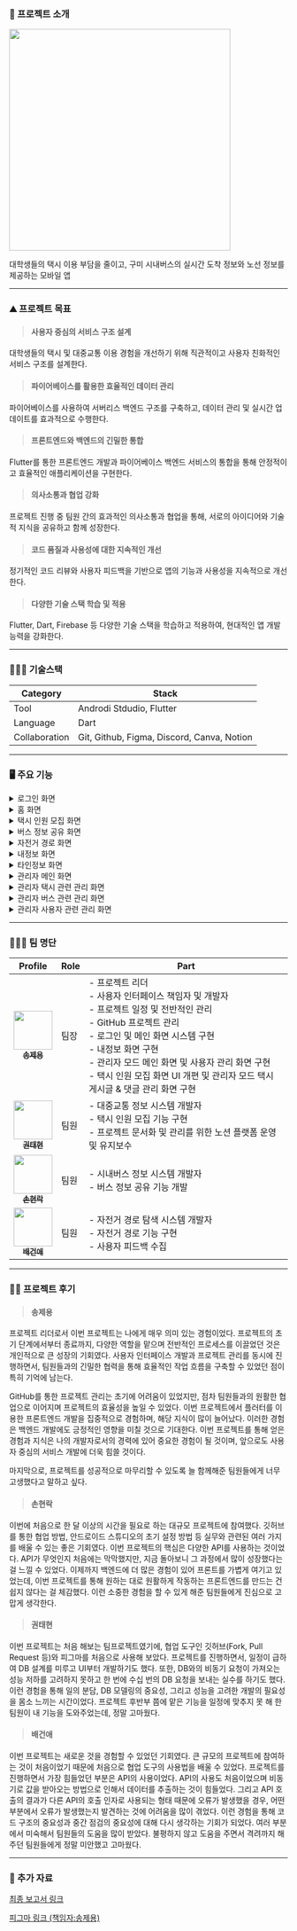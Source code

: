 ### 📖 프로젝트 소개

<img src="https://github.com/joon6093/Kumoh_Road/assets/118044367/30be4cd6-1a2d-4aa4-8ad0-adc4b4a9f9b9" width="400px;" alt=""/>

대학생들의 택시 이용 부담을 줄이고, 구미 시내버스의 실시간 도착 정보와 노선 정보를 제공하는 모바일 앱

--------

### ⛰️ 프로젝트 목표
>#### 사용자 중심의 서비스 구조 설계
대학생들의 택시 및 대중교통 이용 경험을 개선하기 위해 직관적이고 사용자 친화적인 서비스 구조를 설계한다.
>#### 파이어베이스를 활용한 효율적인 데이터 관리
파이어베이스를 사용하여 서버리스 백엔드 구조를 구축하고, 데이터 관리 및 실시간 업데이트를 효과적으로 수행한다.
>#### 프론트엔드와 백엔드의 긴밀한 통합
Flutter를 통한 프론트엔드 개발과 파이어베이스 백엔드 서비스의 통합을 통해 안정적이고 효율적인 애플리케이션을 구현한다.
>#### 의사소통과 협업 강화
프로젝트 진행 중 팀원 간의 효과적인 의사소통과 협업을 통해, 서로의 아이디어와 기술적 지식을 공유하고 함께 성장한다.
>#### 코드 품질과 사용성에 대한 지속적인 개선
정기적인 코드 리뷰와 사용자 피드백을 기반으로 앱의 기능과 사용성을 지속적으로 개선한다.
>#### 다양한 기술 스택 학습 및 적용
Flutter, Dart, Firebase 등 다양한 기술 스택을 학습하고 적용하여, 현대적인 앱 개발 능력을 강화한다.

--------

### 👨🏻‍💻 기술스택
|Category|Stack|
|------|---|
|Tool|Androdi Stdudio, Flutter|
|Language|Dart|
|Collaboration|Git, Github, Figma, Discord, Canva, Notion|
--------

### 🖥 ️주요 기능
<details>
<summary>로그인 화면</summary>
<div markdown="1">

  >#### 앱 가이드 화면

<p align="center"> 
  <img height="500" src="https://github.com/Mne-pr/Kumoh_Road/assets/42082748/7225b50a-5cb3-474d-a868-aa3398ecf2ff">
</p>

사용자가 앱을 처음 실행하면 앱의 핵심 기능 및 사용법을 간결하게 제시하여 사용자에게 앱의 목적을 설명한다.
  >#### 로그인 화면

<p align="center">
  <img height="500" src="https://github.com/Mne-pr/Kumoh_Road/assets/42082748/1495f6e9-dec5-4fae-94b8-89fefe545d84">
  &nbsp;&nbsp;&nbsp;&nbsp;&nbsp;&nbsp;&nbsp;&nbsp;
  <img height="500" src="https://github.com/Mne-pr/Kumoh_Road/assets/42082748/296981a7-d14e-410f-9ffc-b901b7d3301a">
</p>

카카오 로그인을 통해 사용자가 간편하게 앱에 로그인할 수 있도록 한다.처음 카카오 로그인을 시도할 때 사용자에 대한 정확한 정보를 얻도록 한다. 한 번 카카오 로그인을 진행하고 나면, 다음 번에 앱에 접속할 때 자동으로 로그인하여 보다 편리한 앱 사용감을 제공한다. 
</div>
</details>

<details>
<summary>홈 화면</summary>
<div markdown="1">

  >#### 홈 화면

<p align="center"> 
  <img height="500" src="https://github.com/Mne-pr/Kumoh_Road/assets/42082748/a4d18de3-aa85-4a67-baef-49cab459b0a8">
</p>

로그인 후 사용자가 접근하는 홈 화면은 다양한 기능에 빠르게 접근할 수 있는 버튼과 내비게이션을 포함하여 사용자 편의성을 고려한다. 또한 공지사항을 표시해 현재 앱에 대한 서비스 현황을 한 눈에 확인할 수 있도록 하고, 실시간 합승 정보와 버스 정보를 간단하게 목록으로 표시하여 학생들의 주요 이동 수단 정보를 빠르게 접근할 수 있도록 한다.
  >#### 날씨정보 화면

<p align="center"> 
  <img height="500" src="https://github.com/Mne-pr/Kumoh_Road/assets/42082748/4a329541-4425-42f4-b0d8-be9795de46b4">
</p>

홈 화면에서 날씨 정보에 접근할 경우, 날씨 정보를 시각적으로 쉽게 파악할 수 있는 직관적인 디자인을 제공하며, 필요한 정보만 빠르게 얻을 수 있도록 설계했다. 또한 해당 정보를 바탕으로 날씨에 따른 현재 이용하기 적절한 이동수단을 사용자에게 추천한다. 이때, 교통수단을 추천하는 창을 클릭하면 어플에서 제공하고 있는 해당 이동수단 관련 메뉴로 리다이렉트하여 접근성을 높였다
</div>
</details>

<details>
<summary>택시 인원 모집 화면</summary>
<div markdown="1">
  
  >#### 택시 인원 모집 화면

<p align="center"> 
  <img height="500" src="https://github.com/Mne-pr/Kumoh_Road/assets/42082748/c61caa22-aebd-4bf9-8f84-aab0915466bd">
  &nbsp;&nbsp;&nbsp;&nbsp;&nbsp;&nbsp;&nbsp;&nbsp;
  <img height="500" src="https://github.com/Mne-pr/Kumoh_Road/assets/42082748/603e1a2a-ed9a-4ddb-a99a-44f13f2bc57c">
  &nbsp;&nbsp;&nbsp;&nbsp;&nbsp;&nbsp;&nbsp;&nbsp;
  <img height="500" src="https://github.com/Mne-pr/Kumoh_Road/assets/42082748/0b0b36e4-a89c-4be1-84df-84b51f688e4f">
</p>

택시 파티를 모집하기 위한 게시글을 작성하는 화면이다. 사용자는 금오공대생이 주로 이동하는 목적지인 구미역, 터미널, 금오공대 중에서 자신이 택시를 타고 싶은 곳을 선택할 수 있다. 특히, 터미널과 구미역에서는 버스와 기차의 실제 도착시간을 선택하여 택시 인원 모집 게시글을 확인할 수 있다. 모집 게시글 작성을 위해 글쓰기 버튼을 클릭 시 화면 작성 화면으로 이동된다. 이곳에서 출발지 장소 등록을 위한 사진을 촬영해 등록하고 등록될 게시물의 제목 및 내용을 입력할 수 있다. 
  >#### 게시글 상세 화면

<p align="center"> 
  <img height="500" src="https://github.com/Mne-pr/Kumoh_Road/assets/42082748/0c14a1f8-180c-497c-a139-c4a6d893a696">
  &nbsp;&nbsp;&nbsp;&nbsp;&nbsp;&nbsp;&nbsp;&nbsp;
  <img height="500" src="https://github.com/Mne-pr/Kumoh_Road/assets/42082748/a110bc0a-737b-4c42-b176-2bb40573f46b">
</p>

사용자는 게시글 내용과 게시글 작성자의 매너 온도, 합승 리뷰를 통해 작성자의 신뢰성을 판단할 수 있고, 댓글 기능을 통해 게시글 작성자와 소통할 수 있다. 또한 현재 파티에 참여 인원 수를 확인하고 합승하기 버튼을 통해 택시 파티에 가입할 수 있다. 이 때 파티가 만석이거나 성별이 다를 경우엔 참가할 수 없다. 게시글 작성자는 현재 파티에 문제가 되는 참여자를 추방 할 수 있고, 참여자는 택시 합승이 끝난 후 작성자에게 송금버튼을 통한 정산 후 합승 리뷰 작성 기능을 통한 후기를 작성할 수 있다. 이때 작성된 합승 리뷰는 게시글 작성자의 매너온도와 정보에 반영된다.
  >#### 게시글 신고 및 댓글 신고 및 삭제 화면

<p align="center"> 
  <img height="500" src="https://github.com/Mne-pr/Kumoh_Road/assets/42082748/158317c7-ed90-449f-a6dd-cfa792bc9e86">
</p>

사용자는 불쾌감을 주는 글과 댓글을 신고 할 수 있다. ‘게시글 신고하기’ 버튼을 클릭 시 신고 카테고리 선택화면으로 이동된다. 카테고리 선택 후 상세 내용 작성화면으로 이동하고, 이 화면에서 신고 상세 내용을 작성 후 신고를 제출할 수 있다. 그리고 불쾌감을 주는 댓글의 신고 또한 가능하다. 작성된 댓글의 ‘신고하기’ 버튼을 클릭 시 알림 다이얼로그 창이 나타나고 신고를 제출할 수 있다. 위의 게시글과 댓글의 신고내용은 데이터베이스에 저장되며, 추후 관리자가 이를 처리한다. 본인이 작성한 댓글의 경우 삭제 할 수 있다.
</div>
</details>

<details>
<summary>버스 정보 공유 화면</summary>
<div markdown="1">

  >#### 버스 정보 공유 화면

<p align="center"> 
  <img height="500" src="https://github.com/Mne-pr/Kumoh_Road/assets/42082748/e6c50693-868b-4e6b-b04a-174e7f0672e3">
  &nbsp;&nbsp;&nbsp;&nbsp;&nbsp;&nbsp;&nbsp;&nbsp;
  <img height="500" src="https://github.com/Mne-pr/Kumoh_Road/assets/42082748/a6983810-c636-4dcb-91b9-b194bafaafcc">
  &nbsp;&nbsp;&nbsp;&nbsp;&nbsp;&nbsp;&nbsp;&nbsp;
  <img height="500" src="https://github.com/Mne-pr/Kumoh_Road/assets/42082748/c9086ced-2bb9-4d4b-8e81-ff6b57f7b10a">
</p>

화면에 표시된 지도를 통해 버스 도착 정보를 확인하고자 하는 버스 정류장 마커를 선택할 수 있고, 선택 시 해당 정류장에 대한 위치 등의 정보를 하단에 표시한다. 지도는 마커를 선택하거나 주변을 이동할 수 있고, 확대 또는 축소할 수 있다. 처음에 버스 메뉴로 진입할 때의 위치는 구미역 주변으로, ‘구미역’, ‘농협’ 버스정류장 마커와 상호작용할 수 있는데 하단의 ‘위치 이동’ 버튼을 사용해 금오공대, 구미버스터미널에 표시되어있는 마커를 찾아 상호작용할 수 있다. 
  >#### 버스 목록, 댓글 화면

<p align="center"> 
  <img height="400" src="https://github.com/Mne-pr/Kumoh_Road/assets/42082748/5b897b21-ee9e-4244-900d-b122b36d6e41">
  &nbsp;&nbsp;&nbsp;&nbsp;&nbsp;&nbsp;
  <img height="400" src="https://github.com/Mne-pr/Kumoh_Road/assets/42082748/e0103dfe-a3ea-4e37-bb20-016b0fd72896">
  &nbsp;&nbsp;&nbsp;&nbsp;&nbsp;&nbsp;
  <img height="400" src="https://github.com/Mne-pr/Kumoh_Road/assets/42082748/254b4253-702b-4fc1-be21-69a74707e777">
  &nbsp;&nbsp;&nbsp;&nbsp;&nbsp;&nbsp;
  <img height="400" src="https://github.com/Mne-pr/Kumoh_Road/assets/42082748/7487906f-821b-44c2-b3f4-cd3668fbad5a">
</p>

마커를 클릭한 뒤, 하단에  표시된 정류장 정보창을 잡아 위로 슬라이드할 때 해당 버스정류장으로 들어오는 실시간 버스 도착 목록이 등장한다. 이 버스 도착 목록에서는 왼쪽의 버스 색을 통한 좌석버스의 유무, 해당 버스정류장으로 도착하기까지 걸리는 시간과 정류장 수와 같은 정보를 확인할 수 있다. 버스 도착 목록에서 정보를 공유하고자 하는 버스를 클릭하면 해당 버스에 대한 댓글창이 등장하고, 댓글을 작성하거나 편집, 삭제 할 수 있다. 
다른 사람이 작성한 댓글이 현재 상황에 부적절하거나 위험한 내용의 댓글이라고 판단한 경우 우측 버튼을 통해 활성화 된 신고 버튼을 클릭하여 해당 댓글을 신고할 수 있다. 이런 댓글 작성과 신고 활동은 매너 온도와 활동 배지에 반영된다. 이를 통해 사용자 간 활발한 버스 정보 공유와 소통을 유도한다. 

</div>
</details>

<details>
<summary>자전거 경로 화면</summary>
<div markdown="1">
  
  >#### 자전거 경로 화면

<p align="center"> 
  <img height="500" src="https://github.com/Mne-pr/Kumoh_Road/assets/42082748/37e808bf-fcf5-4f0c-b275-7b5964b18290">
  &nbsp;&nbsp;&nbsp;&nbsp;&nbsp;&nbsp;&nbsp;&nbsp;
  <img height="500" src="https://github.com/Mne-pr/Kumoh_Road/assets/42082748/5adf917c-18a5-4fd0-a27e-3c3bd0407275">
</p>

자전거나 킥보드를 이용해 학교에 안전하게 도착할 수 있도록 경로를 제공하는 화면이다. 만약, 사용자가 택시와 버스 모두 이용하기 싫을 때 편리하게 사용할 수 있도록 구현하였다. 사용자는 자신의 현재 위치를 확인할 수 있으며 출발지와 도착지를 입력하여 경로와 소요 시간을 확인할 수 있다. 또한 출발지에 입력 없이 현재 위치를 출발지로 사용할 수 있으며 좌측의 교환 버튼을 통해 출발지와 목적지를 바꿀 수 있다.
  >#### 주소 검색 화면

<p align="center"> 
  <img height="500" src="https://github.com/Mne-pr/Kumoh_Road/assets/42082748/886c6002-68ac-44c3-aaf9-d2f2d77892f5">
</p>

출발지와 도착지를 선택하기 위해, 주소를 검색할 수 있는 화면이다. 기본적으로 구미역과 구미터미널, 금오공과대학교가 제공되며 사용자는 건물명이나 도로명 주소를 입력해 원하는 주소를 검색할 수 있다. 검색된 항목을 눌러 주소를 선택할 수 있으며 마커 클릭을 통해 해당 항목의 위치를 확인할 수 있다.
</div>
</details>

<details>
<summary>내정보 화면</summary>
<div markdown="1">
  
  >#### 내정보 화면

<p align="center"> 
  <img height="400" src="https://github.com/Mne-pr/Kumoh_Road/assets/42082748/e0934910-fd25-44fd-b8f7-a67edd209985">
  &nbsp;&nbsp;&nbsp;&nbsp;&nbsp;&nbsp;
  <img height="400" src="https://github.com/Mne-pr/Kumoh_Road/assets/42082748/665084c1-e5d3-461e-bafd-2b373054d7f7">
  &nbsp;&nbsp;&nbsp;&nbsp;&nbsp;&nbsp;
  <img height="400" src="https://github.com/Mne-pr/Kumoh_Road/assets/42082748/69392338-9342-42d7-9de8-865ada4670a4">
  &nbsp;&nbsp;&nbsp;&nbsp;&nbsp;&nbsp;
  <img height="400" src="https://github.com/Mne-pr/Kumoh_Road/assets/42082748/e4b162fe-d45d-4078-83a5-de42cd534f23">
</p>

사용자는 자신의 프로필을 확인하고 다양한 정보를 확인할 수 있다. 확인할 수 있는 여러가지 정보로는 자주 묻는 질문, 서비스 이용약관, 개인정보 처리방침, 오픈소스 라이선스, 개발자 정보를 확인 할 수 있다. 또한 로그아웃 및 회원 탈퇴를 수행할 수 있다.
  >#### 매너 상세 화면

<p align="center"> 
  <img height="500" src="https://github.com/Mne-pr/Kumoh_Road/assets/42082748/824360f7-3686-46a5-8248-828a11e585b4">
</p>

사용자가 택시 합승 시 다른 사람들로부터 받은 평가를 볼 수 있는 화면이다. 이를 통해 사용자들은 타인과의 합승을 좀더 매너 있게 진행하도록 독려받게 된다.
  >#### 획득 배지 화면

<p align="center"> 
  <img height="500" src="https://github.com/Mne-pr/Kumoh_Road/assets/42082748/21485e98-8303-4e0e-9122-f570bbb0a35d">
</p>

사용자가 앱 내에서 특정 활동을 수행하거나 목표를 달성함으로써 얻은 배지를 확인하는 화면이다. 배지는 사용자의 참여를 유도하고 개인의 성취를 보여주는 방법으로 기능한다.
  >#### 신고 내역 화면

<p align="center"> 
  <img height="500" src="https://github.com/Mne-pr/Kumoh_Road/assets/42082748/147f097e-8dc9-4ff1-bccf-523dc170c75c">
</p>

사용자는 이 화면을 통해 자신이 신고한 부적절한 행동이나 내용에 대한 기록을 확인할 수 있다. 이 기능은 신고된 사항이 처리되었음을 확인함으로써 사용자에게 성취감을 제공하고, 앱 내에서 긍정적인 환경을 유지하도록 장려한다.
  >#### QR 코드 등록 화면

<p align="center"> 
  <img height="500" src="https://github.com/Mne-pr/Kumoh_Road/assets/42082748/9a836e9b-c2d3-4fb3-9494-b2ec850e9211">
</p>

사용자가 자신의 카카오페이 QR 코드를 등록할 수 있도록하는 화면이다. 등록된 QR 코드를 통해 사용자들은 서로 간편하게 송금할 수 있게 된다. 또한, 사용자가 QR 코드를 쉽게 등록하고 사용할 수 있도록 QR 코드 등록 가이드를 제공한다.
  >#### 학생 인증 화면

<p align="center"> 
  <img height="500" src="https://github.com/Mne-pr/Kumoh_Road/assets/42082748/ae6086db-2aad-4bb7-b69b-9fe224ea0bfe">
  &nbsp;&nbsp;&nbsp;&nbsp;&nbsp;&nbsp;&nbsp;&nbsp;
  <img height="500" src="https://github.com/Mne-pr/Kumoh_Road/assets/42082748/53ee1602-30de-4437-87c4-1233dd0490b4">
  &nbsp;&nbsp;&nbsp;&nbsp;&nbsp;&nbsp;&nbsp;&nbsp;
  <img height="500" src="https://github.com/Mne-pr/Kumoh_Road/assets/42082748/f2ebb5c0-5e65-4497-accd-3c2d38ae1e7c">
</p>
<p align="center"> 
  <img height="250" src="https://github.com/Mne-pr/Kumoh_Road/assets/42082748/273c2673-52ef-478e-8c65-67b83b401d93">
</p>

금오공대 학생들이 앱 사용을 위해 본인 인증을 할 수 있는 보안 기능을 제공하는 화면이다. 사용자는 자신의 금오공대 공식 이메일 주소를 사용하여 인증하고, 이메일로 받은 인증 코드를 앱에 입력한다. 인증이 완료되면, 앱의 모든 기능에 접근할 수 있으며, 이는 외부인의 무단 접근을 방지한다.
</div>
</details>

<details>
<summary>타인정보 화면</summary>
<div markdown="1">

  >#### 타인 정보 화면

<p align="center"> 
  <img height="400" src="https://github.com/Mne-pr/Kumoh_Road/assets/42082748/49beac4f-d1f8-49c7-993b-5996b6446cb1">
  &nbsp;&nbsp;&nbsp;&nbsp;&nbsp;&nbsp;
  <img height="400" src="https://github.com/Mne-pr/Kumoh_Road/assets/42082748/29c2c841-2772-4e4f-913d-ce1407ce605a">
  &nbsp;&nbsp;&nbsp;&nbsp;&nbsp;&nbsp;
  <img height="400" src="https://github.com/Mne-pr/Kumoh_Road/assets/42082748/c58621f1-67a5-4fc8-89da-5172bfa63810">
  &nbsp;&nbsp;&nbsp;&nbsp;&nbsp;&nbsp;
  <img height="400" src="https://github.com/Mne-pr/Kumoh_Road/assets/42082748/f0e6a60e-16b9-4c05-b56e-e4ff281cfca7">
</p>

다른 사용자의 프로필에 접근할 경우 다른 사용자의 프로필과 활동 배지 정보, 해당 유저가 활동하면서 받은 매너 상세를 확인할 수 있다. 활동배지를 통해 사용자에게 즐거움을 제공하여 사용자들이 더욱 활발한 참여를 유도하도록 한다. 또한 사용자 신고 기능을 제공한다. 해당 신고 내용은 관리자가 확인하고 처리하며, 매너 온도에도 반영된다.
</div>
</details>

<details>
<summary>관리자 메인 화면</summary>
<div markdown="1">
  
  >#### 관리자 화면

<p align="center"> 
  <img height="500" src="https://github.com/Mne-pr/Kumoh_Road/assets/42082748/f2d8d66a-25f9-4d9a-a305-067f5e7bc996">
</p>

관리자가 사용자의 불쾌감을 해소하고 신고를 빠르게 처리하기 위해서 사용하는 화면이다. 관리자 인증을 위해서는 이메일 인증 절차를 거쳐야 하며, 이 과정을 통해 보안을 유지한다.
  >#### 일일 동향 분석

<p align="center"> 
  <img height="500" src="https://github.com/Mne-pr/Kumoh_Road/assets/42082748/85572724-e7bd-48a9-97a6-643005a4dbef">
</p>

어제와 오늘에 대한 사용자 활동 통계를 확인할 수 있다. 이는 택시 게시글 작성수, 버스 댓글 작성수, 신규 사용자 가입수, 택시 게시글 및 버스 댓글 신고수 등의 데이터를 포함한다. 이를 통해 관리자는 앱 사용 패턴과 이슈를 파악하고 적절한 조치를 취할 수 있다.
  >#### 공지사항 관리 화면

<p align="center"> 
  <img height="500" src="https://github.com/Mne-pr/Kumoh_Road/assets/42082748/20a1f0b2-1885-4ec9-a6e3-8280130d7cc9">
  &nbsp;&nbsp;&nbsp;&nbsp;&nbsp;&nbsp;&nbsp;&nbsp;
  <img height="500" src="https://github.com/Mne-pr/Kumoh_Road/assets/42082748/e613b7db-3de7-43b7-a5c8-8a469183c9b4">
</p>

관리자는 사용자들에게 중요한 정보를 전달하기 위한 공지사항을 관리할 수 있는 화면이다. 관리자는 공지사항을 게시및 수정할 수 있으며, 이는 사용자 경험을 개선하고 커뮤니케이션을 효과적으로 유지하는 데 중요한 역할을 한다.
</div>
</details>

<details>
<summary>관리자 택시 관련 관리 화면</summary>
<div markdown="1">

  >#### 택시 게시글 관리 화면

<p align="center"> 
  <img height="500" src="https://github.com/Mne-pr/Kumoh_Road/assets/42082748/03a10aa4-3818-43fa-8553-7553723d74b5">
  &nbsp;&nbsp;&nbsp;&nbsp;&nbsp;&nbsp;&nbsp;&nbsp;
  <img height="500" src="https://github.com/Mne-pr/Kumoh_Road/assets/42082748/9db7a100-f14c-4096-950f-a12a3b423774">
</p>

관리자는 게시글 관리 화면에서 ‘택시 게시글 관리’ ‘택시 댓글 관리’ 버튼을 통해 신고된  게시글과 댓글 목록을 확인할 수 있다. 게시글을 클릭 시 상세화면으로 이동되며, 이 곳에는 게시글의 내용[b-2] 및 카테고리 목록별 신고 횟수[를 확인할 수 있다. 또한 무시/블라인드 버튼을 클릭함으로써 접수된 신고를 처리할 수 있다. 이 때 사용자에게 블라인드된 게시글은 보이지 않게 된다. 다음으로 신고된 댓글을 클릭 시 해당 화면으로 이동되며, 이곳에서 사용자의 정보 및 사용자 정지 처리를 할 수 있다.  
</div>
</details>

<details>
<summary>관리자 버스 관련 관리 화면</summary>
<div markdown="1">

  >#### 버스 댓글 관리 화면

<p align="center"> 
  <img height="500" src="https://github.com/Mne-pr/Kumoh_Road/assets/42082748/8e713c1c-4f4f-4544-9fcb-0ebec7d9e5ec">
  &nbsp;&nbsp;&nbsp;&nbsp;&nbsp;&nbsp;&nbsp;&nbsp;
  <img height="500" src="https://github.com/Mne-pr/Kumoh_Road/assets/42082748/dea44220-255d-4f34-84cd-f376d22690c1">
  &nbsp;&nbsp;&nbsp;&nbsp;&nbsp;&nbsp;&nbsp;&nbsp;
  <img height="500" src="https://github.com/Mne-pr/Kumoh_Road/assets/42082748/7eabd40b-ba18-458b-9187-881739e8cb75">
</p>

관리자는 신고된 댓글 목록을 조회하고, 각 댓글의 신고받은 횟수와 댓글의 내용을 검토하여, 커뮤니티 기준에 부합하지 않는 댓글을 왼쪽 슬라이드를 통해 ‘블라인드’ 처리할 수 있다. 신고받을 이유가 없는 댓글이라 판단한 경우 오른쪽 슬라이드를 통해 ‘무시’ 처리할 수 있다. 블라인드하는 것으로 해결될 문제가 아닌 댓글인 경우 유저의 프로필 사진을 클릭해 사용자 관리 화면으로 진입하여 ‘계정 정지’ 처리를 할 수 있다.
</div>
</details>

<details>
<summary>관리자 사용자 관련 관리 화면</summary>
<div markdown="1">
  
  >#### 사용자 관리 화면

<p align="center"> 
  <img height="500" src="https://github.com/Mne-pr/Kumoh_Road/assets/42082748/bb13b7f3-6c1e-4543-9b5e-5049f3b3fa6f">
</p>

사용자 관리 화면은 관리자가 애플리케이션 내에서 신고된 사용자들의 목록을 확인할 수 있는 화면이다. 관리자는 신고된 사용자들의 목록을 볼 수 있으며, 각 사용자 별로 신고된 횟수와 신고된 내용의 상세를 확인할 수 있다. 필요에 따라 관리자는 신고된 사용자의 계정에 대해 조치를 취할 수 있다. 계정 정지를 당한 사용자는 화면에 계정이 정지되었다고 알림을 받게 되며, 다시는 어플에 접속할 수 없게 된다.
</div>
</details>

--------

### 👨‍👦‍👦 팀 명단
| Profile | Role | Part |
| ------- | ---- | ---- |
| <div align="center"><a href="https://github.com/joon6093"><img src="https://avatars.githubusercontent.com/u/118044367?v=4" width="70px;" alt=""/><br/><sub><b>송제용</b><sub></a></div> | 팀장 | - 프로젝트 리더<br/>- 사용자 인터페이스 책임자 및 개발자<br/>- 프로젝트 일정 및 전반적인 관리<br/>- GitHub 프로젝트 관리<br/>- 로그인 및 메인 화면 시스템 구현<br/>- 내정보 화면 구현<br/>- 관리자 모드 메인 화면 및 사용자 관리 화면 구현<br/>- 택시 인원 모집 화면 UI 개편 및 관리자 모드 택시 게시글 & 댓글 관리 화면 구현 |
| <div align="center"><a href="https://github.com/xogus0226" width="70px;" alt=""/><img src="https://github.com/Mne-pr/Kumoh_Road/assets/42082748/c50f15c1-d915-486e-b65a-9bf3c330365a" width="70px;" alt=""/><br/><sub><b>권태현</b></sub></a></div> | 팀원 | - 대중교통 정보 시스템 개발자<br/>- 택시 인원 모집 기능 구현<br/>- 프로젝트 문서화 및 관리를 위한 노션 플랫폼 운영 및 유지보수 |
| <div align="center"><a href="https://github.com/Mne-pr"><img src="https://avatars.githubusercontent.com/u/42082748?v=4" width="70px;" alt=""/><br/><sub><b>손현락</b></sub></a></div> | 팀원 | - 시내버스 정보 시스템 개발자<br/>- 버스 정보 공유 기능 개발 | 
| <div align="center"><a href="https://github.com/TankyBae"><img src="https://avatars.githubusercontent.com/u/119331034?v=4" width="70px;" alt=""/><br/><sub><b>배건애</b></sub></a></div> | 팀원 | - 자전거 경로 탐색 시스템 개발자<br/>- 자전거 경로 기능 구현<br/>- 사용자 피드백 수집 | 

--------

### ✍🏻 프로젝트 후기
> #### 송제용
프로젝트 리더로서 이번 프로젝트는 나에게 매우 의미 있는 경험이었다. 프로젝트의 초기 단계에서부터 종료까지, 다양한 역할을 맡으며 전반적인 프로세스를 이끌었던 것은 개인적으로 큰 성장의 기회였다. 사용자 인터페이스 개발과 프로젝트 관리를 동시에 진행하면서, 팀원들과의 긴밀한 협력을 통해 효율적인 작업 흐름을 구축할 수 있었던 점이 특히 기억에 남는다.

GitHub를 통한 프로젝트 관리는 초기에 어려움이 있었지만, 점차 팀원들과의 원활한 협업으로 이어지며 프로젝트의 효율성을 높일 수 있었다. 이번 프로젝트에서 플러터를 이용한 프론트엔드 개발을 집중적으로 경험하며, 해당 지식이 많이 늘어났다. 이러한 경험은 백엔드 개발에도 긍정적인 영향을 미칠 것으로 기대한다. 이번 프로젝트를 통해 얻은 경험과 지식은 나의 개발자로서의 경력에 있어 중요한 경험이 될 것이며, 앞으로도 사용자 중심의 서비스 개발에 더욱 힘쓸 것이다.

마지막으로, 프로젝트를 성공적으로 마무리할 수 있도록 늘 함께해준 팀원들에게 너무 고생했다고 말하고 싶다.
> #### 손현락
이번에 처음으로 한 달 이상의 시간을 필요로 하는 대규모 프로젝트에 참여했다. 깃허브를 통한 협업 방법, 안드로이드 스튜디오의 초기 설정 방법 등 실무와 관련된 여러 가지를 배울 수 있는 좋은 기회였다. 이번 프로젝트의 핵심은 다양한 API를 사용하는 것이었다. API가 무엇인지 처음에는 막막했지만, 지금 돌아보니 그 과정에서 많이 성장했다는 걸 느낄 수 있었다. 이제까지 백엔드에 더 많은 경험이 있어 프론트를 가볍게 여기고 있었는데, 이번 프로젝트를 통해 원하는 대로 원활하게 작동하는 프론트엔드를 만드는 건 쉽지 않다는 걸 체감했다. 이런 소중한 경험을 할 수 있게 해준 팀원들에게 진심으로 고맙게 생각한다.
> #### 권태현
이번 프로젝트는 처음 해보는 팀프로젝트였기에, 협업 도구인 깃허브(Fork, Pull Request 등)와 피그마를 처음으로 사용해 보았다. 프로젝트를 진행하면서, 일정이 급하여 DB 설계를 미루고 UI부터 개발하기도 했다. 또한, DB와의 비동기 요청이 가져오는 성능 저하를 고려하지 못하고 한 번에 수십 번의 DB 요청을 보내는 실수를 하기도 했다. 이런 경험을 통해 일의 분담, DB 모델링의 중요성, 그리고 성능을 고려한 개발의 필요성을 몸소 느끼는 시간이었다. 프로젝트 후반부 쯤에 맡은 기능을 일정에 맞추지 못 해 한 팀원이 내 기능을 도와주었는데, 정말 고마웠다.
> #### 배건애
이번 프로젝트는 새로운 것을 경험할 수 있었던 기회였다. 큰 규모의 프로젝트에 참여하는 것이 처음이었기 때문에 처음으로 협업 도구의 사용법을 배울 수 있었다. 프로젝트를 진행하면서 가장 힘들었던 부분은 API의 사용이었다. API의 사용도 처음이었으며 비동기로 값을 받아오는 방법으로 인해서 데이터를 추출하는 것이 힘들었다. 그리고 API 호출의 결과가 다른 API의 호출 인자로 사용되는 형태 때문에 오류가 발생했을 경우, 어떤 부분에서 오류가 발생했는지 발견하는 것에 어려움을 많이 겪었다. 이런 경험을 통해 코드 구조의 중요성과 중간 점검의 중요성에 대해 다시 생각하는 기회가 되었다. 여러 부분에서 미숙해서 팀원들의 도움을 많이 받았다. 불평하지 않고 도움을 주면서 격려까지 해주던 팀원들에게 정말 미안했고 고마웠다.

--------

### 👀 추가 자료
[최종 보고서 링크](https://github.com/joon6093/Kumoh_Road/tree/main/document)

[피그마 링크 (책임자:송제용)](https://www.figma.com/file/WADgXrpPp7ptMbv4l6eGGx/%EA%B8%88%EC%98%A4%EB%A1%9C%EB%93%9C-%ED%94%BC%EA%B7%B8%EB%A7%88?type=design&node-id=0%3A1&mode=design&t=7iL8BLJXpFVI8FhR-1)
